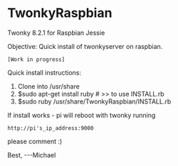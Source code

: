 # TwonkyRaspbian
Twonky 8.2.1 for Raspbian Jessie


Objective: Quick install of twonkyserver on raspbian.


    [Work in progress]
  
Quick install instructions:

1. Clone into /usr/share
2. $sudo apt-get install ruby # >> to use INSTALL.rb
3. $sudo ruby /usr/share/TwonkyRaspbian/INSTALL.rb

If install works - pi will reboot with twonky running
    
    http://pi's_ip_address:9000
  
  please comment :)
  
Best, ---Michael
